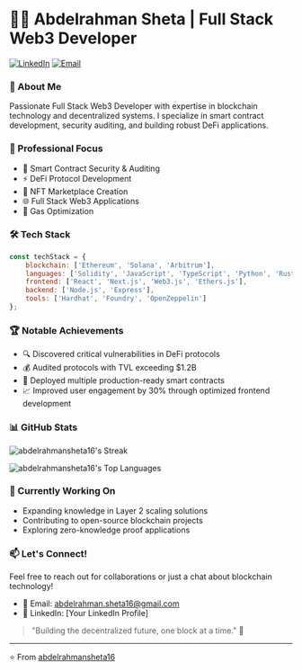 # 👨‍💻 Abdelrahman Sheta | Full Stack Web3 Developer

[![LinkedIn](https://img.shields.io/badge/LinkedIn-0077B5?style=for-the-badge&logo=linkedin&logoColor=white)](https://linkedin.com/in/YourLinkedInProfile)
[![Email](https://img.shields.io/badge/Email-D14836?style=for-the-badge&logo=gmail&logoColor=white)](mailto:abdelrahman.sheta16@gmail.com)

### 🚀 About Me
Passionate Full Stack Web3 Developer with expertise in blockchain technology and decentralized systems. I specialize in smart contract development, security auditing, and building robust DeFi applications.

### 💼 Professional Focus
- 🔐 Smart Contract Security & Auditing
- ⚡ DeFi Protocol Development
- 🎨 NFT Marketplace Creation
- 🌐 Full Stack Web3 Applications
- 🔧 Gas Optimization

### 🛠️ Tech Stack
```javascript
const techStack = {
    blockchain: ['Ethereum', 'Solana', 'Arbitrum'],
    languages: ['Solidity', 'JavaScript', 'TypeScript', 'Python', 'Rust', 'Go'],
    frontend: ['React', 'Next.js', 'Web3.js', 'Ethers.js'],
    backend: ['Node.js', 'Express'],
    tools: ['Hardhat', 'Foundry', 'OpenZeppelin']
};
```

### 🏆 Notable Achievements
- 🔍 Discovered critical vulnerabilities in DeFi protocols
- 💰 Audited protocols with TVL exceeding $1.2B
- 🚀 Deployed multiple production-ready smart contracts
- 📈 Improved user engagement by 30% through optimized frontend development

### 📊 GitHub Stats
![abdelrahmansheta16's Streak](https://github-readme-streak-stats.herokuapp.com/?user=abdelrahmansheta16&theme=vue-dark&hide_border=true)

![abdelrahmansheta16's Top Languages](https://github-readme-stats.vercel.app/api/top-langs/?username=abdelrahmansheta16&theme=vue-dark&show_icons=true&hide_border=true&layout=compact)

### 🌱 Currently Working On
- Expanding knowledge in Layer 2 scaling solutions
- Contributing to open-source blockchain projects
- Exploring zero-knowledge proof applications

### 📫 Let's Connect!
Feel free to reach out for collaborations or just a chat about blockchain technology!
- 📧 Email: abdelrahman.sheta16@gmail.com
- 💼 LinkedIn: [Your LinkedIn Profile]

> "Building the decentralized future, one block at a time." 🔗

---
⭐️ From [abdelrahmansheta16](https://github.com/abdelrahmansheta16)
